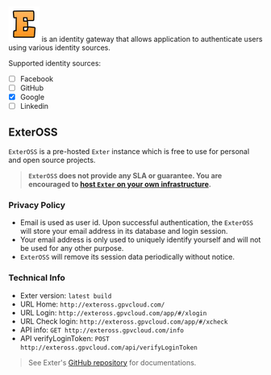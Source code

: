 ![Exter icon](icons/exter_icon.png) is an identity gateway that allows application to authenticate users using various identity sources.

Supported identity sources:

- [ ] Facebook
- [ ] GitHub
- [x] Google
- [ ] Linkedin

## ExterOSS

`ExterOSS` is a pre-hosted `Exter` instance which is free to use for personal and open source projects.

> **`ExterOSS` does not provide any SLA or guarantee. You are encouraged to [host `Exter` on your own infrastructure](README.md#buil--run).**

### Privacy Policy

- Email is used as user id. Upon successful authentication, the `ExterOSS` will store your email address in its database and login session.
- Your email address is only used to uniquely identify yourself and will not be used for any other purpose. 
- `ExterOSS` will remove its session data periodically without notice.

### Technical Info

- Exter version: `latest build`
- URL Home: `http://exteross.gpvcloud.com/`
- URL Login: `http://exteross.gpvcloud.com/app/#/xlogin`
- URL Check login: `http://exteross.gpvcloud.com/app/#/xcheck`
- API info: `GET http://exteross.gpvcloud.com/info`
- API verifyLoginToken: `POST http://exteross.gpvcloud.com/api/verifyLoginToken`

> See Exter's [GitHub repository](https://github.com/btnguyen2k/exter/) for documentations.

